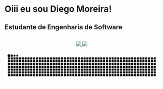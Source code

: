 # Oiii eu sou Diego Moreira!
 ## Estudante de Engenharia de Software
<br>
<div align="center">
  <a href="https://github.com/dmsdiegomoreira">
  <img height="180em" src="https://github-readme-stats.vercel.app/api?username=dmsdiegomoreira&show_icons=true&theme=algolia&include_all_commits=true&count_private=true"/>
  <img height="180em" src="https://github-readme-stats.vercel.app/api/top-langs/?username=rafaballerini&layout=compact&langs_count=7&theme=algolia"/>
</div>
 
 ![Snake animation](https://github.com/dmsdiegomoreira/dmsdiegomoreira/blob/output/github-contribution-grid-snake.svg)
